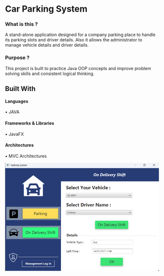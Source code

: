 # Car Parking System

### What is this ?

A stand-alone application designed for a company parking place to handle its
parking slots and driver details. Also it allows the administrator to manage vehicle
details and driver details.

### Purpose ?

This project is built to practice Java OOP concepts and improve problem solving skills and consistent logical thinking.

## Built With
#### Languages

• JAVA <br>

#### Frameworks & Libraries

• JavaFX <br>

#### Architectures

• MVC Architectures <br>

![frontend ui](ScreanShot/carPaking_ScreanShot.png)